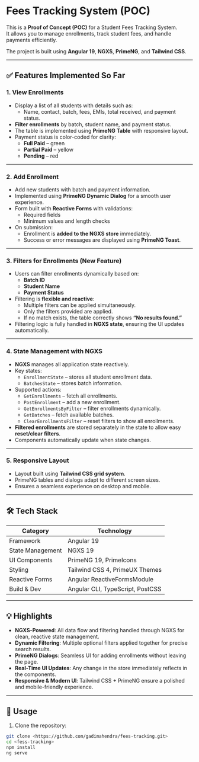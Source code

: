 # Fees Tracking System (POC)

This is a **Proof of Concept (POC)** for a Student Fees Tracking System.  
It allows you to manage enrollments, track student fees, and handle payments efficiently.

The project is built using **Angular 19**, **NGXS**, **PrimeNG**, and **Tailwind CSS**.

---

## ✅ Features Implemented So Far

### 1. View Enrollments

- Display a list of all students with details such as:
  - Name, contact, batch, fees, EMIs, total received, and payment status.
- **Filter enrollments** by batch, student name, and payment status.
- The table is implemented using **PrimeNG Table** with responsive layout.
- Payment status is color-coded for clarity:
  - **Full Paid** – green
  - **Partial Paid** – yellow
  - **Pending** – red

---

### 2. Add Enrollment

- Add new students with batch and payment information.
- Implemented using **PrimeNG Dynamic Dialog** for a smooth user experience.
- Form built with **Reactive Forms** with validations:
  - Required fields
  - Minimum values and length checks
- On submission:
  - Enrollment is **added to the NGXS store** immediately.
  - Success or error messages are displayed using **PrimeNG Toast**.

---

### 3. Filters for Enrollments (New Feature)

- Users can filter enrollments dynamically based on:
  - **Batch ID**
  - **Student Name**
  - **Payment Status**
- Filtering is **flexible and reactive**:
  - Multiple filters can be applied simultaneously.
  - Only the filters provided are applied.
  - If no match exists, the table correctly shows **“No results found.”**
- Filtering logic is fully handled in **NGXS state**, ensuring the UI updates automatically.

---

### 4. State Management with NGXS

- **NGXS** manages all application state reactively.
- Key states:
  - `EnrollmentState` – stores all student enrollment data.
  - `BatchesState` – stores batch information.
- Supported actions:
  - `GetEnrollments` – fetch all enrollments.
  - `PostEnrollment` – add a new enrollment.
  - `GetEnrollmentsByFilter` – filter enrollments dynamically.
  - `GetBatches` – fetch available batches.
  - `ClearEnrollmentsFilter` – reset filters to show all enrollments.
- **Filtered enrollments** are stored separately in the state to allow easy **reset/clear filters**.
- Components automatically update when state changes.

---

### 5. Responsive Layout

- Layout built using **Tailwind CSS grid system**.
- PrimeNG tables and dialogs adapt to different screen sizes.
- Ensures a seamless experience on desktop and mobile.

---

## 🛠 Tech Stack

| Category         | Technology                       |
| ---------------- | -------------------------------- |
| Framework        | Angular 19                       |
| State Management | NGXS 19                          |
| UI Components    | PrimeNG 19, PrimeIcons           |
| Styling          | Tailwind CSS 4, PrimeUX Themes   |
| Reactive Forms   | Angular ReactiveFormsModule      |
| Build & Dev      | Angular CLI, TypeScript, PostCSS |

---

## 💡 Highlights

- **NGXS-Powered**: All data flow and filtering handled through NGXS for clean, reactive state management.
- **Dynamic Filtering**: Multiple optional filters applied together for precise search results.
- **PrimeNG Dialogs**: Seamless UI for adding enrollments without leaving the page.
- **Real-Time UI Updates**: Any change in the store immediately reflects in the components.
- **Responsive & Modern UI**: Tailwind CSS + PrimeNG ensure a polished and mobile-friendly experience.

---

## 🚀 Usage

1. Clone the repository:

```bash
git clone <https://github.com/gadimahendra/fees-tracking.git>
cd <fess-tracking>
npm install
ng serve
```
